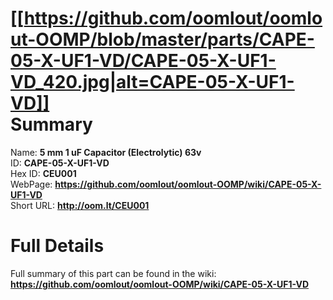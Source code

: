 
[[https://github.com/oomlout/oomlout-OOMP/blob/master/parts/CAPE-05-X-UF1-VD/CAPE-05-X-UF1-VD_420.jpg|alt=CAPE-05-X-UF1-VD]]     
Summary
=================
  
Name: __5 mm 1 uF Capacitor (Electrolytic) 63v__    
ID: __CAPE-05-X-UF1-VD__   
Hex ID: __CEU001__   
WebPage: __https://github.com/oomlout/oomlout-OOMP/wiki/CAPE-05-X-UF1-VD__   
Short URL: __http://oom.lt/CEU001__   

Full Details
==========================
Full summary of this part can be found in the wiki:   
__https://github.com/oomlout/oomlout-OOMP/wiki/CAPE-05-X-UF1-VD__    

